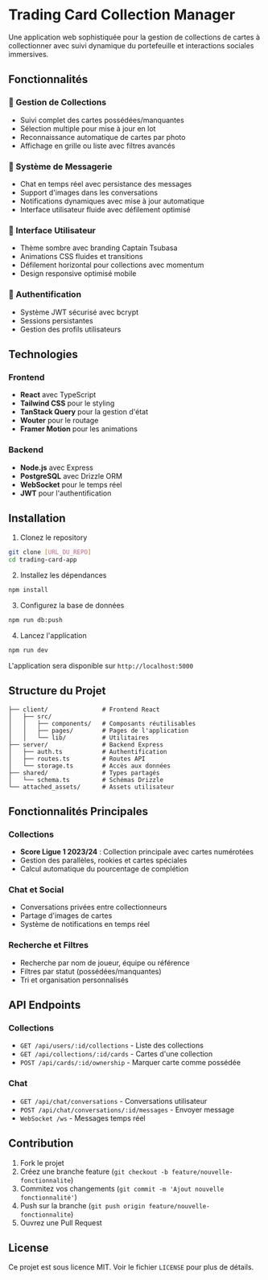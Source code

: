 # Trading Card Collection Manager

Une application web sophistiquée pour la gestion de collections de cartes à collectionner avec suivi dynamique du portefeuille et interactions sociales immersives.

## Fonctionnalités

### 🎯 Gestion de Collections
- Suivi complet des cartes possédées/manquantes
- Sélection multiple pour mise à jour en lot
- Reconnaissance automatique de cartes par photo
- Affichage en grille ou liste avec filtres avancés

### 💬 Système de Messagerie
- Chat en temps réel avec persistance des messages
- Support d'images dans les conversations
- Notifications dynamiques avec mise à jour automatique
- Interface utilisateur fluide avec défilement optimisé

### 🎨 Interface Utilisateur
- Thème sombre avec branding Captain Tsubasa
- Animations CSS fluides et transitions
- Défilement horizontal pour collections avec momentum
- Design responsive optimisé mobile

### 🔐 Authentification
- Système JWT sécurisé avec bcrypt
- Sessions persistantes
- Gestion des profils utilisateurs

## Technologies

### Frontend
- **React** avec TypeScript
- **Tailwind CSS** pour le styling
- **TanStack Query** pour la gestion d'état
- **Wouter** pour le routage
- **Framer Motion** pour les animations

### Backend
- **Node.js** avec Express
- **PostgreSQL** avec Drizzle ORM
- **WebSocket** pour le temps réel
- **JWT** pour l'authentification

## Installation

1. Clonez le repository
```bash
git clone [URL_DU_REPO]
cd trading-card-app
```

2. Installez les dépendances
```bash
npm install
```

3. Configurez la base de données
```bash
npm run db:push
```

4. Lancez l'application
```bash
npm run dev
```

L'application sera disponible sur `http://localhost:5000`

## Structure du Projet

```
├── client/               # Frontend React
│   ├── src/
│   │   ├── components/   # Composants réutilisables
│   │   ├── pages/        # Pages de l'application
│   │   └── lib/          # Utilitaires
├── server/               # Backend Express
│   ├── auth.ts           # Authentification
│   ├── routes.ts         # Routes API
│   └── storage.ts        # Accès aux données
├── shared/               # Types partagés
│   └── schema.ts         # Schémas Drizzle
└── attached_assets/      # Assets utilisateur
```

## Fonctionnalités Principales

### Collections
- **Score Ligue 1 2023/24** : Collection principale avec cartes numérotées
- Gestion des parallèles, rookies et cartes spéciales
- Calcul automatique du pourcentage de complétion

### Chat et Social
- Conversations privées entre collectionneurs
- Partage d'images de cartes
- Système de notifications en temps réel

### Recherche et Filtres
- Recherche par nom de joueur, équipe ou référence
- Filtres par statut (possédées/manquantes)
- Tri et organisation personnalisés

## API Endpoints

### Collections
- `GET /api/users/:id/collections` - Liste des collections
- `GET /api/collections/:id/cards` - Cartes d'une collection
- `POST /api/cards/:id/ownership` - Marquer carte comme possédée

### Chat
- `GET /api/chat/conversations` - Conversations utilisateur
- `POST /api/chat/conversations/:id/messages` - Envoyer message
- `WebSocket /ws` - Messages temps réel

## Contribution

1. Fork le projet
2. Créez une branche feature (`git checkout -b feature/nouvelle-fonctionnalite`)
3. Commitez vos changements (`git commit -m 'Ajout nouvelle fonctionnalité'`)
4. Push sur la branche (`git push origin feature/nouvelle-fonctionnalite`)
5. Ouvrez une Pull Request

## License

Ce projet est sous licence MIT. Voir le fichier `LICENSE` pour plus de détails.